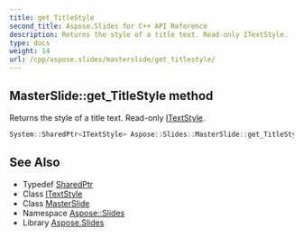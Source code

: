 ```yaml
---
title: get_TitleStyle
second_title: Aspose.Slides for C++ API Reference
description: Returns the style of a title text. Read-only ITextStyle.
type: docs
weight: 14
url: /cpp/aspose.slides/masterslide/get_titlestyle/
---
```

## MasterSlide::get_TitleStyle method


Returns the style of a title text. Read-only [ITextStyle](../../itextstyle/).

```cpp
System::SharedPtr<ITextStyle> Aspose::Slides::MasterSlide::get_TitleStyle() override
```

## See Also

* Typedef [SharedPtr](../../../system/sharedptr/)
* Class [ITextStyle](../../itextstyle/)
* Class [MasterSlide](../)
* Namespace [Aspose::Slides](../../)
* Library [Aspose.Slides](../../../)

